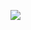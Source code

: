 <a href="https://xavierloos.github.io/" title="Go to Javier's Website" target="_blank">
  
  ![](https://via.placeholder.com/1200x150/20262c/58a6ff?text=Go+to+my+website)
  
</a>


